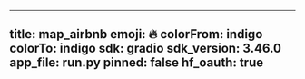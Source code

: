 
---
title: map_airbnb 
emoji: 🔥
colorFrom: indigo
colorTo: indigo
sdk: gradio
sdk_version: 3.46.0
app_file: run.py
pinned: false
hf_oauth: true
---
